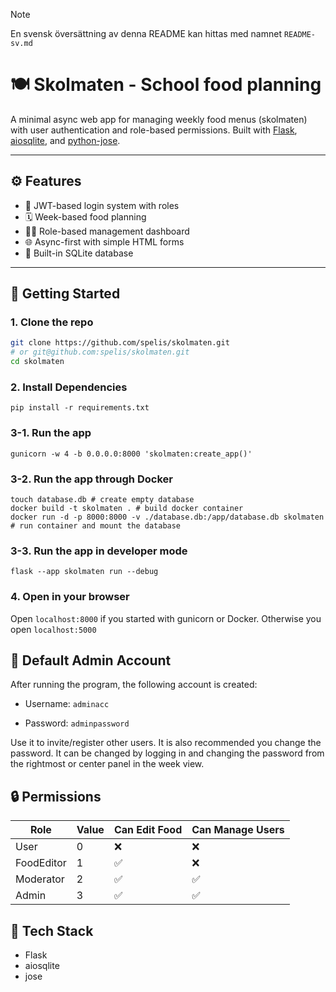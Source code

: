 > [!NOTE]
> En svensk översättning av denna README kan hittas med namnet `README-sv.md`

# 🍽️ Skolmaten - School food planning

A minimal async web app for managing weekly food menus (skolmaten) with user authentication and role-based permissions. Built with [Flask](https://flask.palletsprojects.com/), [aiosqlite](https://github.com/omnilib/aiosqlite), and [python-jose](https://github.com/mpdavis/python-jose).

---

## ⚙️ Features

- 🔐 JWT-based login system with roles
- 🗓️ Week-based food planning
- 🧑‍💼 Role-based management dashboard
- 🌐 Async-first with simple HTML forms
- 🍞 Built-in SQLite database

---

## 🚀 Getting Started

### 1. Clone the repo

```bash
git clone https://github.com/spelis/skolmaten.git
# or git@github.com:spelis/skolmaten.git
cd skolmaten
```

### 2. Install Dependencies

```
pip install -r requirements.txt
```

### 3-1. Run the app 

```
gunicorn -w 4 -b 0.0.0.0:8000 'skolmaten:create_app()'
```

### 3-2. Run the app through Docker

```
touch database.db # create empty database
docker build -t skolmaten . # build docker container
docker run -d -p 8000:8000 -v ./database.db:/app/database.db skolmaten # run container and mount the database
```

### 3-3. Run the app in developer mode

```
flask --app skolmaten run --debug
```

### 4. Open in your browser

Open `localhost:8000` if you started with gunicorn or Docker. Otherwise you open `localhost:5000`


## 🧪 Default Admin Account

After running the program, the following account is created:

* Username: `adminacc`

* Password: `adminpassword`

Use it to invite/register other users.
It is also recommended you change the password. It can be changed by logging in and changing the password from the rightmost or center panel in the week view.

## 🔒 Permissions

|Role      |Value|Can Edit Food|Can Manage Users|
|----------|-----|-------------|----------------|
|User      |0    |❌ |❌ |
|FoodEditor|1    |✅ |❌ |
|Moderator |2    |✅ |✅ |
|Admin     |3    |✅ |✅ |

## 🧠 Tech Stack
* Flask
* aiosqlite
* jose
